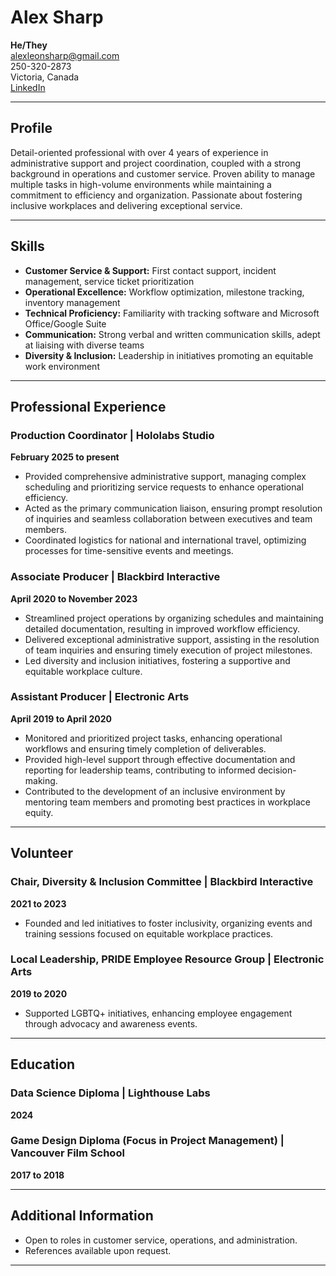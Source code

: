 # Alex Sharp  
**He/They**  
alexleonsharp@gmail.com  
250-320-2873  
Victoria, Canada  
[LinkedIn](https://linkedin.com/in/alex-sharp)  

---

## Profile  
Detail-oriented professional with over 4 years of experience in administrative support and project coordination, coupled with a strong background in operations and customer service. Proven ability to manage multiple tasks in high-volume environments while maintaining a commitment to efficiency and organization. Passionate about fostering inclusive workplaces and delivering exceptional service.

---

## Skills  
- **Customer Service & Support:** First contact support, incident management, service ticket prioritization  
- **Operational Excellence:** Workflow optimization, milestone tracking, inventory management  
- **Technical Proficiency:** Familiarity with tracking software and Microsoft Office/Google Suite  
- **Communication:** Strong verbal and written communication skills, adept at liaising with diverse teams  
- **Diversity & Inclusion:** Leadership in initiatives promoting an equitable work environment  

---

## Professional Experience  

### Production Coordinator | Hololabs Studio  
**February 2025 to present**  
- Provided comprehensive administrative support, managing complex scheduling and prioritizing service requests to enhance operational efficiency.  
- Acted as the primary communication liaison, ensuring prompt resolution of inquiries and seamless collaboration between executives and team members.  
- Coordinated logistics for national and international travel, optimizing processes for time-sensitive events and meetings.  

### Associate Producer | Blackbird Interactive  
**April 2020 to November 2023**  
- Streamlined project operations by organizing schedules and maintaining detailed documentation, resulting in improved workflow efficiency.  
- Delivered exceptional administrative support, assisting in the resolution of team inquiries and ensuring timely execution of project milestones.  
- Led diversity and inclusion initiatives, fostering a supportive and equitable workplace culture.  

### Assistant Producer | Electronic Arts  
**April 2019 to April 2020**  
- Monitored and prioritized project tasks, enhancing operational workflows and ensuring timely completion of deliverables.  
- Provided high-level support through effective documentation and reporting for leadership teams, contributing to informed decision-making.  
- Contributed to the development of an inclusive environment by mentoring team members and promoting best practices in workplace equity.  

---

## Volunteer  

### Chair, Diversity & Inclusion Committee | Blackbird Interactive  
**2021 to 2023**  
- Founded and led initiatives to foster inclusivity, organizing events and training sessions focused on equitable workplace practices.  

### Local Leadership, PRIDE Employee Resource Group | Electronic Arts  
**2019 to 2020**  
- Supported LGBTQ+ initiatives, enhancing employee engagement through advocacy and awareness events.  

---

## Education  
### Data Science Diploma | Lighthouse Labs  
**2024**  

### Game Design Diploma (Focus in Project Management) | Vancouver Film School  
**2017 to 2018**  

---

## Additional Information  
- Open to roles in customer service, operations, and administration.  
- References available upon request.  

---

## 